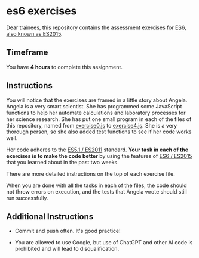 # es6 exercises

Dear trainees, this repository contains the assessment exercises for
[ES6, also known as ES2015](https://262.ecma-international.org/6.0/).

## Timeframe

You have **4 hours** to complete this assignment.

## Instructions

You will notice that the exercises are framed in a little story about Angela.
Angela is a very smart scientist. She has programmed some JavaScript functions to help
her automate calculations and laboratory processes for her science research. She has put one small
program in each of the files of this repository, named from
[exercise0.js](./exercise0.js) to [exercise4.js](./exercise4.js). She is a very
thorough person, so she also added test functions to see if her code works well.

Her code adheres to the
[ES5.1 / ES2011](https://262.ecma-international.org/5.1/) standard. **Your task in each of the exercises is to make the
code better** by using the features of
[ES6 / ES2015](https://262.ecma-international.org/6.0/) that you learned about in the past two weeks.

There are more detailed instructions on the top of each exercise file.

When you are done with all the tasks in each of the files, the code should not throw errors on execution,
and the tests that Angela wrote should still run successfully.

## Additional Instructions

- Commit and push often. It's good practice!

- You are allowed to use Google, but use of ChatGPT and other AI code is prohibited and will lead to disqualification.
